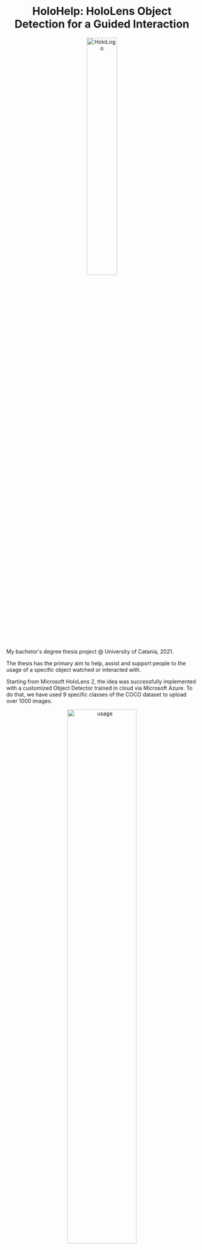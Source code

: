 <h1 align="center"> HoloHelp: HoloLens Object Detection for a Guided Interaction </h1>

<p align="center">
  <img alt="HoloLogo" src="https://user-images.githubusercontent.com/55694345/144706173-1c2131ac-d5e5-4e53-9263-99c84b656ecb.png" width=40% height=40%>
</p><br>

My bachelor's degree thesis project @ University of Catania, 2021.

The thesis has the primary aim to help, assist and support people to the usage of a specific object watched or interacted with.

Starting from Microsoft HoloLens 2, the idea was successfully implemented with a customized Object Detector trained in cloud via Microsoft Azure. To do that, we have used 9 specific classes of the COCO dataset to upload over 1000 images.

<p align="center">
  <img alt="usage" src="https://user-images.githubusercontent.com/55694345/144706320-d010add7-666b-44ae-83d4-0edb81d1f3b2.jpg" width=60% height=60%>
</p><br>

The goal is to make the tool as much manageable and easy to use as possible. Therefore, the idea was to use one simple voice command: HoloHelp. Nothing more. Once pronounced, HoloLens will immediately take a picture, saving the eye gaze coordinates of the object that the user is watching. Once saved the picture with those information, an API request will be sent to Microsoft Azure Custom Vision, and a small audio and AR video guide that explains the usage of the object detected will appear.

## Credits
The thesis has been supervised by the professor [Antonino Furnari](http://www.antoninofurnari.it).\
Hololens 2 was provided by [NEXT VISION](https://www.nextvisionlab.it/).
